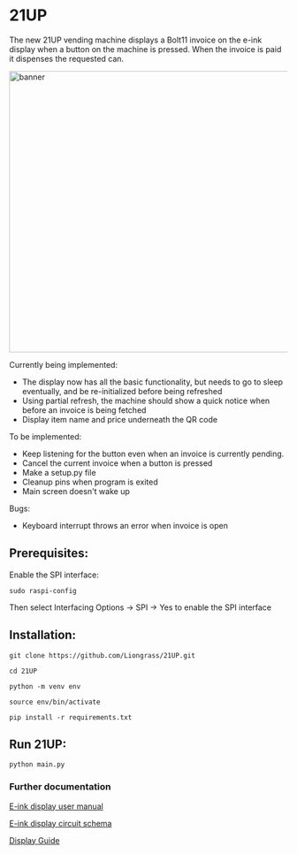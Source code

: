 # 21UP

The new 21UP vending machine displays a Bolt11 invoice on the e-ink display when a button on the machine is pressed. When the invoice is paid it dispenses the requested can.

<img width="1018" height="509" alt="banner" src="https://github.com/user-attachments/assets/366ba7b7-83e2-4909-a4fc-3884f69ce163" />

Currently being implemented:
- The display now has all the basic functionality, but needs to go to sleep eventually, and be re-initialized before being refreshed
- Using partial refresh, the machine should show a quick notice when before an invoice is being fetched
- Display item name and price underneath the QR code

To be implemented:
- Keep listening for the button even when an invoice is currently pending.
- Cancel the current invoice when a button is pressed
- Make a setup.py file
- Cleanup pins when program is exited
- Main screen doesn't wake up

Bugs:

- Keyboard interrupt throws an error when invoice is open

## Prerequisites:

Enable the SPI interface:

`sudo raspi-config`

Then select Interfacing Options -> SPI -> Yes to enable the SPI interface

## Installation:

`git clone https://github.com/Liongrass/21UP.git`

`cd 21UP`

`python -m venv env`

`source env/bin/activate`

`pip install -r requirements.txt`

## Run 21UP:

`python main.py`

### Further documentation

[E-ink display user manual](/docs/3.52inch-e-Paper_(B)-user-manual.pdf)

[E-ink display circuit schema](/docs/3.52inch_e-Paper_HAT.pdf)

[Display Guide](/docs/DISPLAY.md)
